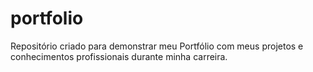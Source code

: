 # portfolio
Repositório criado para demonstrar meu Portfólio com meus projetos e conhecimentos profissionais durante minha carreira. 

